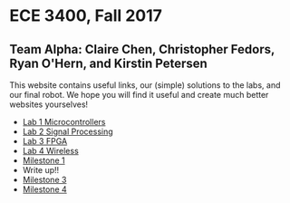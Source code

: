 # ECE 3400, Fall 2017
## Team Alpha: Claire Chen, Christopher Fedors, Ryan O'Hern, and Kirstin Petersen

This website contains useful links, our (simple) solutions to the labs, and our final robot. We hope you will find it useful and create much better websites yourselves!

* [Lab 1 Microcontrollers](./docs/lab1.md)
* [Lab 2 Signal Processing](./docs/lab2.md)
* [Lab 3 FPGA](./docs/lab3.md)
* [Lab 4 Wireless](./docs/lab4.md)
* [Milestone 1](./docs/milestone1.md)
* Write up!!
* [Milestone 3](./docs/milestone3.md)
* [Milestone 4](./docs/milestone4.md)





